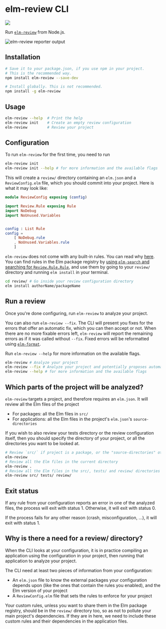 # elm-review CLI

![](https://travis-ci.com/jfmengels/node-elm-review.svg?branch=master)

Run [`elm-review`] from Node.js.

![elm-review reporter output](https://github.com/jfmengels/node-elm-review/blob/master/documentation/images/elm-review-report.png?raw=true)

## Installation

```bash
# Save it to your package.json, if you use npm in your project.
# This is the recommended way.
npm install elm-review --save-dev

# Install globally. This is not recommended.
npm install -g elm-review
```

## Usage

```bash
elm-review --help  # Print the help
elm-review init    # Create an empty review configuration
elm-review         # Review your project
```

## Configuration

To run `elm-review` for the first time, you need to run

```bash
elm-review init
elm-review init --help # for more information and the available flags
```

This will create a `review/` directory containing an `elm.json` and a `ReviewConfig.elm` file, which you should commit into your project. Here is what it may look like:

```elm
module ReviewConfig exposing (config)

import Review.Rule exposing Rule
import NoDebug
import NoUnused.Variables


config : List Rule
config =
    [ NoDebug.rule
    , NoUnused.Variables.rule
    ]
```

`elm-review` does not come with any built-in rules. You can read why [here](https://github.com/jfmengels/elm-review/blob/master/documentation/design/no-built-in-rules.md). You can find rules in the Elm package registry by [using `elm-search` and searching for `Review.Rule.Rule`](https://klaftertief.github.io/elm-search/?q=Review.Rule.Rule), and use them by going to your `review/` directory and running `elm install` in your terminal.

```bash
cd review/ # Go inside your review configuration directory
elm install authorName/packageName
```

## Run a review

Once you're done configuring, run `elm-review` to analyze your project.

You can also run `elm-review --fix`. The CLI will present you fixes for the errors that offer an automatic fix, which you can then accept or not. When there are no more fixable errors left, `elm-review` will report the remaining errors as if it was called without `--fix`. Fixed errors will be reformatted using [`elm-format`].

Run `elm-review --help` for more information on the available flags.

```bash
elm-review # Analyze your project
elm-review --fix # Analyze your project and potentially proposes automatic fixes
elm-review --help # for more information and the available flags
```


## Which parts of the project will be analyzed?

`elm-review` targets a project, and therefore requires an `elm.json`. It will review all the Elm files of the project
  - For packages: all the Elm files in `src/`
  - For applications: all the Elm files in the project's `elm.json`'s `source-directories`

If you wish to also review your tests directory or the review configuration itself,
then you should specify the directory of your project, or all the directories you want to be looked at.

```bash
# Review `src/` if project is a package, or the "source-directories" otherwise
elm-review
# Review all the Elm files in the current directory
elm-review .
# Review all the Elm files in the src/, tests/ and review/ directories
elm-review src/ tests/ review/
```


## Exit status

If any rule from your configuration reports an error in one of the analyzed files, the process will exit with status 1. Otherwise, it will exit with status 0.

If the process fails for any other reason (crash, misconfiguration, ...), it will exit with status 1.


## Why is there a need for a review/ directory?

When the CLI looks at your configuration, it is in practice compiling an application using the configuration in your project, then running that application to analyze your project.

The CLI need at least two pieces of information from your configuration:
  - An `elm.json` file to know the external packages your configuration depends upon (like the ones that contain the rules you enabled), and the Elm version of your project
  - A `ReviewConfig.elm` file that sets the rules to enforce for your project

Your custom rules, unless you want to share them in the Elm package registry, should be in the `review/` directory too, so as not to pollute your main project's dependencies. If they are in here, we need to include these custom rules and their dependencies in the application files.


[`elm-review`]: https://github.com/jfmengels/elm-review
[`elm-format`]: https://github.com/avh4/elm-format
